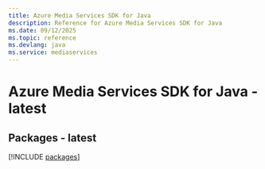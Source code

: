 ```yaml
---
title: Azure Media Services SDK for Java
description: Reference for Azure Media Services SDK for Java
ms.date: 09/12/2025
ms.topic: reference
ms.devlang: java
ms.service: mediaservices
---
```

# Azure Media Services SDK for Java - latest
## Packages - latest
[!INCLUDE [packages](media-services-index.md)]